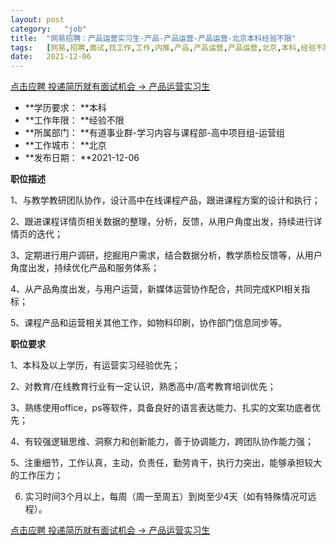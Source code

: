 ```yaml
---
layout:	post
category:	"job"
title:	"网易招聘：产品运营实习生-产品-产品运营-产品运营-北京本科经验不限"
tags:	[网易,招聘,面试,找工作,工作,内推,产品,产品运营,产品运营,北京,本科,经验不限]
date:	2021-12-06
---
```


[点击应聘 投递简历就有面试机会 ->  产品运营实习生](http://mobile.bole.netease.com/bole/boleDetail?id=13853&employeeId=346f03c3cda5f04c&key=all)



- **学历要求： **本科
- **工作年限： **经验不限
- **所属部门： **有道事业群-学习内容与课程部-高中项目组-运营组
- **工作城市： **北京
- **发布日期： **2021-12-06



**职位描述**

1、与教学教研团队协作，设计高中在线课程产品，跟进课程方案的设计和执行；

2、跟进课程详情页相关数据的整理，分析，反馈，从用户角度出发，持续进行详情页的迭代；

3、定期进行用户调研，挖掘用户需求，结合数据分析，教学质检反馈等，从用户角度出发，持续优化产品和服务体系；

4、从产品角度出发，与用户运营，新媒体运营协作配合，共同完成KPI相关指标；

5、课程产品和运营相关其他工作，如物料印刷，协作部门信息同步等。



**职位要求**

1、本科及以上学历，有运营实习经验优先； 

2、对教育/在线教育行业有一定认识，熟悉高中/高考教育培训优先；

3、熟练使用office，ps等软件，具备良好的语言表达能力、扎实的文案功底者优先；

4、有较强逻辑思维、洞察力和创新能力，善于协调能力，跨团队协作能力强；

5、注重细节，工作认真，主动，负责任，勤劳肯干，执行力突出，能够承担较大的工作压力；

6.   实习时间3个月以上，每周（周一至周五）到岗至少4天（如有特殊情况可远程）。



[点击应聘 投递简历就有面试机会 ->  产品运营实习生](http://mobile.bole.netease.com/bole/boleDetail?id=13853&employeeId=346f03c3cda5f04c&key=all)